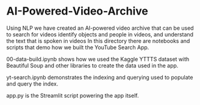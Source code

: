 # AI-Powered-Video-Archive
Using  NLP  we have created an AI-powered video archive that can be used to search for videos identify objects and people in videos, and understand the text that is spoken in videos
In this directory there are notebooks and scripts that demo how we built the YouTube Search App.

00-data-build.ipynb shows how we used the Kaggle YTTTS dataset with Beautiful Soup and other libraries to create the data used in the app. 

yt-search.ipynb demonstrates the indexing and querying used to populate and query the index. 

app.py is the Streamlit script powering the app itself.
